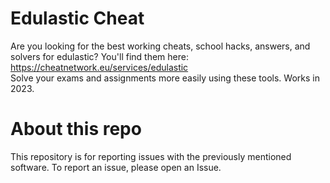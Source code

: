 # Edulastic Cheat  
Are you looking for the best working cheats, school hacks, answers, and solvers for edulastic? You'll find them here: https://cheatnetwork.eu/services/edulastic  
Solve your exams and assignments more easily using these tools. Works in 2023.  
# About this repo  
This repository is for reporting issues with the previously mentioned software. To report an issue, please open an Issue.  
